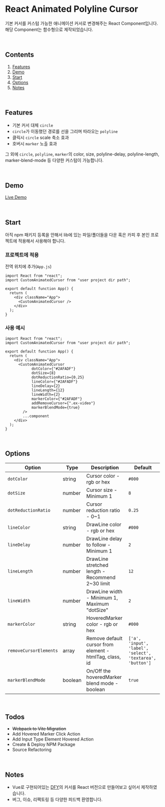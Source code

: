 # React Animated Polyline Cursor

기본 커서를 커스텀 가능한 애니메이션 커서로 변경해주는 React Component입니다.
<br/>
해당 Component는 함수형으로 제작되었습니다.

<br/>

## Contents

1. [Features](#features)
2. [Demo](#demo)
3. [Start](#start)
4. [Options](#options)
5. [Notes](#notes)

<br/>

## Features

-   기본 커서 대체 `circle`
-   `circle`가 이동했던 경로를 선을 그리며 따라오는 `polyline`
-   클릭시 `circle` scale 축소 효과
-   호버시 `marker` 노출 효과

그 외에 `circle`, `polyline`, `marker`의 color, size, polyline-delay, polyline-length, marker-blend-mode 등 다양한 커스텀이 가능합니다.

<br/>

## Demo

[Live Demo](https://bongsuchoi.github.io/react-animated-polyline-cursor/)

<br/>

## Start

아직 npm 패키지 등록을 안해서 lib에 있는 파일/폴더들을 다운 혹은 카피 후 본인 프로젝트에 적용해서 사용해야 합니다.

### 프로젝트에 적용

전역 위치에 추가(`App.js`)

```
import React from "react";
import CustomAnimatedCursor from "user project dir path";

export default function App() {
  return (
    <div className="App">
      <CustomAnimatedCursor />
    </div>
  );
}
```

### 사용 예시

```
import React from "react";
import CustomAnimatedCursor from "user project dir path";

export default function App() {
  return (
    <div className="App">
      <CustomAnimatedCursor
            dotColor={"#2AFADF"}
            dotSize={8}
            dotReductionRatio={0.25}
            lineColor={"#2AFADF"}
            lineDelay={2}
            lineLength={12}
            lineWidth={2}
            markerColor={"#2AFADF"}
            addRemoveCursor={".ex-video"}
            markerBlendMode={true}
        />
        ...component
    </div>
  );
}
```

<br/>

## Options

| Option                 | Type    | Description                                             | Default                                                   |
| ---------------------- | ------- | ------------------------------------------------------- | --------------------------------------------------------- |
| `dotColor`             | string  | Cursor color - rgb or hex                               | `#000`                                                    |
| `dotSize`              | number  | Cursor size - Minimum 1                                 | `8`                                                       |
| `dotReductionRatio`    | number  | Cursor reduction ratio - 0~1                            | `0.25`                                                    |
| `lineColor`            | string  | DrawLine color - rgb or hex                             | `#000`                                                    |
| `lineDelay`            | number  | DrawLine delay to follow - Minimum 1                    | `2`                                                       |
| `lineLength`           | number  | DrawLine stretched length - Recommend 2~30 limit        | `12`                                                      |
| `lineWidth`            | number  | DrawLine width - Minimum 1, Maximum "dotSize"           | `2`                                                       |
| `markerColor`          | string  | HoveredMarker color - rgb or hex                        | `#000`                                                    |
| `removeCursorElements` | array   | Remove default cursor from element - htmlTag, class, id | `['a', 'input', 'label', 'select', 'textarea', 'button']` |
| `markerBlendMode`      | boolean | On/Off the hoveredMarker blend mode - boolean           | `true`                                                    |

<br/>

## Todos

-   ~~Webpack to Vite Migration~~
-   Add Hovered Marker Click Action
-   Add Input Type Element Hovered Action
-   Create & Deploy NPM Package
-   Source Refactoring

<br/>

## Notes

-   Vue로 구현되어있는 [DFY](https://www.dfy.co.kr/)의 커서를 React 버전으로 만들어보고 싶어서 제작하였습니다.
-   버그, 이슈, 리팩토링 등 다양한 피드백 환영합니다.
